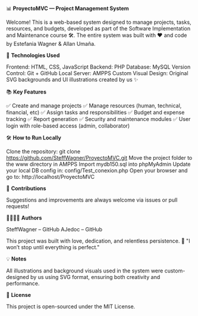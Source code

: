 📊 **ProyectoMVC — Project Management System**

Welcome! This is a web-based system designed to manage projects, tasks, resources, and budgets, developed as part of the Software Implementation and Maintenance course 🛠️.
The entire system was built with ❤️ and code by Estefania Wagner & Allan Umaña.

🚀 **Technologies Used**

Frontend: HTML, CSS, JavaScript
Backend: PHP
Database: MySQL
Version Control: Git + GitHub
Local Server: AMPPS
Custom Visual Design: Original SVG backgrounds and UI illustrations created by us ✨

📚 **Key Features**

✅ Create and manage projects
✅ Manage resources (human, technical, financial, etc)
✅ Assign tasks and responsibilities
✅ Budget and expense tracking
✅ Report generation
✅ Security and maintenance modules
✅ User login with role-based access (admin, collaborator)


🛠️ **How to Run Locally**

Clone the repository:
git clone https://github.com/SteffWagner/ProyectoMVC.git
Move the project folder to the www directory in AMPPS
Import mydb150.sql into phpMyAdmin
Update your local DB config in:
config/Test_conexion.php
Open your browser and go to:
http://localhost/ProyectoMVC

🐙 **Contributions**

Suggestions and improvements are always welcome via issues or pull requests!

🧑🏻👩🏼 **Authors**

SteffWagner – GitHub
AJedoc – GitHub

This project was built with love, dedication, and relentless persistence.
🎯 "I won’t stop until everything is perfect."

💡 **Notes**

All illustrations and background visuals used in the system were custom-designed by us using SVG format, ensuring both creativity and performance.

📝 **License**

This project is open-sourced under the MIT License.
